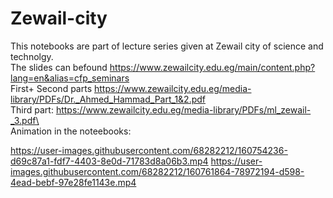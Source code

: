 # Zewail-city
This notebooks are part of lecture series given at Zewail city of science and technolgy.\
The slides can befound https://www.zewailcity.edu.eg/main/content.php?lang=en&alias=cfp_seminars \
First+ Second parts https://www.zewailcity.edu.eg/media-library/PDFs/Dr._Ahmed_Hammad_Part_1&2.pdf \
Third part: https://www.zewailcity.edu.eg/media-library/PDFs/ml_zewail-_3.pdf\
\
Animation in the noteebooks:





https://user-images.githubusercontent.com/68282212/160754236-d69c87a1-fdf7-4403-8e0d-71783d8a06b3.mp4 https://user-images.githubusercontent.com/68282212/160761864-78972194-d598-4ead-bebf-97e28fe1143e.mp4






